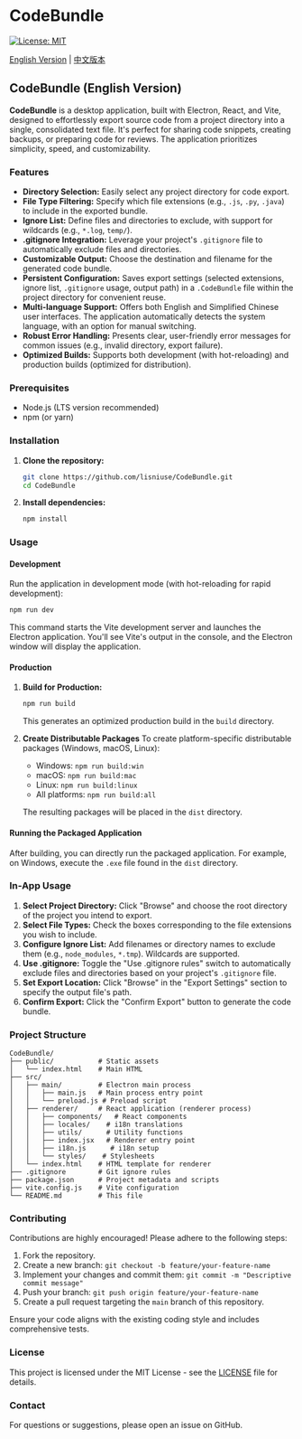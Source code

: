 # CodeBundle

[![License: MIT](https://img.shields.io/badge/License-MIT-blue.svg)](https://opensource.org/licenses/MIT)

[English Version](#CodeBundle) | [中文版本](/README-zh.md)

<a name="CodeBundle"></a>

## CodeBundle (English Version)

**CodeBundle** is a desktop application, built with Electron, React, and Vite, designed to effortlessly export source code from a project directory into a single, consolidated text file. It's perfect for sharing code snippets, creating backups, or preparing code for reviews. The application prioritizes simplicity, speed, and customizability.

### Features

*   **Directory Selection:** Easily select any project directory for code export.
*   **File Type Filtering:** Specify which file extensions (e.g., `.js`, `.py`, `.java`) to include in the exported bundle.
*   **Ignore List:** Define files and directories to exclude, with support for wildcards (e.g., `*.log`, `temp/`).
*   **.gitignore Integration:**  Leverage your project's `.gitignore` file to automatically exclude files and directories.
*   **Customizable Output:** Choose the destination and filename for the generated code bundle.
*   **Persistent Configuration:** Saves export settings (selected extensions, ignore list, `.gitignore` usage, output path) in a `.CodeBundle` file within the project directory for convenient reuse.
*   **Multi-language Support:** Offers both English and Simplified Chinese user interfaces.  The application automatically detects the system language, with an option for manual switching.
*   **Robust Error Handling:** Presents clear, user-friendly error messages for common issues (e.g., invalid directory, export failure).
*   **Optimized Builds:** Supports both development (with hot-reloading) and production builds (optimized for distribution).

### Prerequisites

*   Node.js (LTS version recommended)
*   npm (or yarn)

### Installation

1.  **Clone the repository:**

    ```bash
    git clone https://github.com/lisniuse/CodeBundle.git
    cd CodeBundle
    ```

2.  **Install dependencies:**

    ```bash
    npm install
    ```

### Usage

#### Development

Run the application in development mode (with hot-reloading for rapid development):

```bash
npm run dev
```

This command starts the Vite development server and launches the Electron application.  You'll see Vite's output in the console, and the Electron window will display the application.

#### Production

1.  **Build for Production:**

    ```bash
    npm run build
    ```
    This generates an optimized production build in the `build` directory.

2. **Create Distributable Packages**
   To create platform-specific distributable packages (Windows, macOS, Linux):
   * Windows: `npm run build:win`
   * macOS: `npm run build:mac`
   * Linux: `npm run build:linux`
   * All platforms: `npm run build:all`

   The resulting packages will be placed in the `dist` directory.

#### Running the Packaged Application

After building, you can directly run the packaged application.  For example, on Windows, execute the `.exe` file found in the `dist` directory.

### In-App Usage

1.  **Select Project Directory:** Click "Browse" and choose the root directory of the project you intend to export.
2.  **Select File Types:** Check the boxes corresponding to the file extensions you wish to include.
3.  **Configure Ignore List:** Add filenames or directory names to exclude them (e.g., `node_modules`, `*.tmp`). Wildcards are supported.
4.  **Use .gitignore:** Toggle the "Use .gitignore rules" switch to automatically exclude files and directories based on your project's `.gitignore` file.
5.  **Set Export Location:** Click "Browse" in the "Export Settings" section to specify the output file's path.
6.  **Confirm Export:** Click the "Confirm Export" button to generate the code bundle.

### Project Structure

```
CodeBundle/
├── public/           # Static assets
│   └── index.html    # Main HTML
├── src/
│   ├── main/         # Electron main process
│   │   ├── main.js   # Main process entry point
│   │   └── preload.js # Preload script
│   ├── renderer/     # React application (renderer process)
│   │   ├── components/   # React components
│   │   ├── locales/    # i18n translations
│   │   ├── utils/      # Utility functions
│   │   ├── index.jsx   # Renderer entry point
│   │   ├── i18n.js      # i18n setup
│   │   └── styles/    # Stylesheets
│   └── index.html    # HTML template for renderer
├── .gitignore        # Git ignore rules
├── package.json      # Project metadata and scripts
├── vite.config.js    # Vite configuration
└── README.md         # This file
```

### Contributing

Contributions are highly encouraged!  Please adhere to the following steps:

1.  Fork the repository.
2.  Create a new branch: `git checkout -b feature/your-feature-name`
3.  Implement your changes and commit them: `git commit -m "Descriptive commit message"`
4.  Push your branch: `git push origin feature/your-feature-name`
5.  Create a pull request targeting the `main` branch of this repository.

Ensure your code aligns with the existing coding style and includes comprehensive tests.

### License

This project is licensed under the MIT License - see the [LICENSE](https://opensource.org/licenses/MIT) file for details.

### Contact

For questions or suggestions, please open an issue on GitHub.